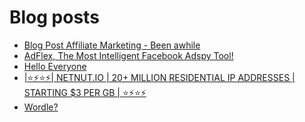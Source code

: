 # Blog posts
<!-- BLOG-POST-LIST:START -->
- [Blog Post Affiliate Marketing - Been awhile](https://afflift.com/f/threads/blog-post-affiliate-marketing-been-awhile.9975/)
- [AdFlex, The Most Intelligent Facebook Adspy Tool!](https://afflift.com/f/threads/adflex-the-most-intelligent-facebook-adspy-tool.9290/)
- [Hello Everyone](https://afflift.com/f/threads/hello-everyone.9974/)
- [|⭐⚡⭐⚡| NETNUT.IO | 20+ MILLION RESIDENTIAL IP ADDRESSES | STARTING $3 PER GB | ⭐⚡⭐⚡](https://afflift.com/f/threads/%E2%AD%90%E2%9A%A1%E2%AD%90%E2%9A%A1-netnut-io-20-million-residential-ip-addresses-starting-3-per-gb-%E2%AD%90%E2%9A%A1%E2%AD%90%E2%9A%A1.9940/)
- [Wordle?](https://afflift.com/f/threads/wordle.8222/)
<!-- BLOG-POST-LIST:END -->
